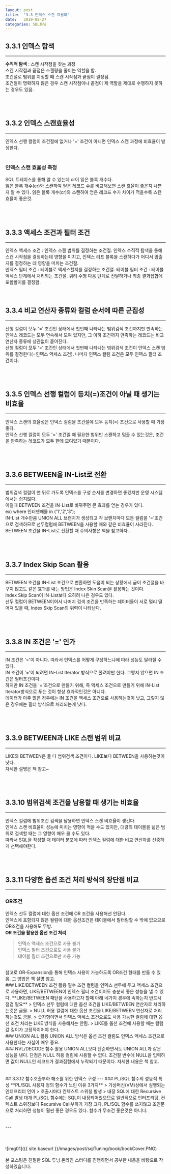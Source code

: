 ```yaml
---
layout: post
title:  "3.3 인덱스 스캔 효율화"
date:   2019-08-27
categories: SQL튜닝
---  
```

## 3.3.1 인덱스 탐색
---
**수직적 탐색** : 스캔 시작점을 찾는 과정  
스캔 시작점과 끝점은 스캔량을 줄이는 역할을 함.  
조건절로 범위를 지정할 때 스캔 시작점과 끝점이 결정됨.  
조건절이 명확하지 않은 경우 스캔 시작점이나 끝점이 제 역할을 제대로 수행하지 못하는 경우도 있음.  
<br>
<br>
<br>
## 3.3.2 인덱스 스캔효율성
---
인덱스 선행 컬럼이 조건절에 없거나 '=' 조건이 아니면 인덱스 스캔 과정에 비효율이 발생한다.  
<br>
### 인덱스 스캔 효율성 측정
SQL 트레이스를 통해 알 수 있는데 cr이 읽은 블록 개수다.  
읽은 블록 개수(cr)와 스캔하여 얻은 레코드 수를 비교해보면 스캔 효율이 좋은지 나쁜지 알 수 있다.
읽은 블록 개수(cr)와 스캔하여 얻은 레코드 수가 차이가 적을수록 스캔 효율이 좋은것.  
<br>
<br>
<br>
## 3.3.3 액세스 조건과 필터 조건
---
인덱스 액세스 조건 : 인덱스 스캔 범위를 결정하는 조건절. 인덱스 수직적 탐색을 통해 스캔 시작점을 결정하는데 영향을 미치고, 인덱스 리프 블록을 스캔하다가 어디서 멈출지를 결정하는 데 영향을 미치는 조건절.  
인덱스 필터 조건 : 테이블로 액세스할지를 결정하는 조건절. 
테이블 필터 조건 : 테이블 액세스 단계에서 처리되는 조건절. 쿼리 수행 다음 단계로 전달하거나 최종 결과집합에 포함할지를 결정함.
<br>
<br>
<br>
## 3.3.4 비교 연산자 종류와 컬럼 순서에 따른 군집성
---
선행 컬럼이 모두 '=' 조건인 상태에서 첫번째 나타나는 범위검색 조건까지만 만족하는 인덱스 레코드는 모두 연속해서 모여 있지만, 그 이하 조건까지 만족하는 레코드는 비교 연산자 종류에 상관없이 흩어진다.  
선행 컬럼이 모두 '=' 조건인 상태에서 첫번째 나타나는 범위검색 조건이 인덱스 스캔 범위를 결정한다(=인덱스 액세스 조건). 나머지 인덱스 컬럼 조건은 모두 인덱스 필터 조건이다.  
<br>
<br>
<br>
## 3.3.5 인덱스 선행 컬럼이 등치(=)조건이 아닐 때 생기는 비효율
---
인덱스 스캔의 효율성은 인덱스 컬럼을 조건절에 모두 등치(=) 조건으로 사용할 때 가장 좋다.  
인덱스 선행 컬럼이 모두 '=' 조건일 때 필요한 범위만 스캔하고 멈출 수 있는것은, 조건을 만족하는 레코드가 모두 한데 모여있기 때문이다.  
<br>
<br>
<br>
## 3.3.6 BETWEEN을 IN-List로 전환
---
범위검색 컬럼이 맨 뒤로 가도록 인덱스를 구성 순서를 변경하면 좋겠지만 운영 시스템에서는 쉽지않다.  
이럴때 BETWEEN 조건을 IN-List로 바꿔주면 큰 효과를 얻는 경우가 있다.  
ex) where 인터넷매물 in ('1','2','3');  
IN-List 개수만큼 UNION ALL 브랜치가 생성되고 각 브랜치마다 모든 컬럼을 '='조건으로 검색하므로 선두컬럼에 BETWEEN을 사용할 때와 같은 비효율이 사라진다.
BETWEEN 조건을 IN-List로 전환할 때 주의사항은 책을 참고하자..  
<br>
<br>
<br>
## 3.3.7 Index Skip Scan 활용
---
BETWEEN 조건을 IN-List 조건으로 변환하면 도움이 되는 상황에서 굳이 조건절을 바꾸지 않고도 같은 효과를 내는 방법은 Index Skin Scan을 활용하는 것이다.  
Index Skip Scan이 IN-List보다 오히려 나은 경우도 있다.  
선두 컬럼이 BETWEEN이어서 나머지 검색 조건을 만족하는 데이터들이 서로 멀리 떨어져 있을 때, Index Skip Scan의 위력이 나타난다.  
<br>
<br>
<br>
## 3.3.8 IN 조건은 '=' 인가
---
IN 조건은 '='이 아니다. 따라서 인덱스를 어떻게 구성하느냐에 따라 성능도 달라질 수 있다.  
IN 조건이 '='이 되려면 IN-List Iterator 방식으로 풀려야만 한다. 그렇지 않으면 IN 조건은 필터조건이다.  
하지만 IN 조건을 '='조건으로 만들기 위해, 즉 액세스 조건으로 만들기 위해 IN-List Iterator방식으로 푸는 것이 항상 효과적인것은 아니다.  
데이터가 아주 많은 경우에는 IN 조건을 액세스 조건으로 사용하는것이 낫고, 그렇지 않은 경우에는 필터 방식으로 처리되는게 낫다.  
<br>
<br>
<br>
## 3.3.9 BETWEEN과 LIKE 스캔 범위 비교
---
LIKE와 BETWEEN은 둘 다 범위검색 조건이다. LIKE보다 BETWEEN을 사용하는것이 낫다.  
자세한 설명은 책 참고~  
<br>
<br>
<br>
## 3.3.10 범위검색 조건을 남용할 때 생기는 비효율
---
인덱스 컬럼에 범위조건 검색을 남용하면 인덱스 스캔 비효율이 생긴다.  
인덱스 스캔 비효율이 성능에 미치는 영향이 적을 수도 있지만, 대량의 테이블을 넓은 범위로 검색할 때는 그 영향이 매우 클 수도 있다.  
따라서 SQL을 작성할 때 데이터 분포에 따라 인덱스 컬럼에 대한 비교 연산자를 신중하게 선택해야한다.  
<br>
<br>
<br>
## 3.3.11 다양한 옵션 조건 처리 방식의 장단점 비교
---
### OR조건
인덱스 선두 컬럼에 대한 옵션 조건에 OR 조건을 사용해선 안된다.  
인덱스에 포함되지 않은 컬럼에 대한 옵션조건은 테이블에서 필터링할 수 밖에 없으므로 OR조건을 사용해도 무방.  
**OR 조건을 활용한 옵션 조건 처리**
> 인덱스 액세스 조건으로 사용 불가  
> 인덱스 필터 조건으로도 사용 불가  
> 테이블 필터 조건으로만 사용 가능  

<br>
참고로 OR-Expansion을 통해 인덱스 사용이 가능하도록 OR조건 형태를 만들 수 있음. 그 방법은 책 설명 참고.  
<br>
### LIKE/BETWEEN 조건 활용
필수 조건 컬럼을 인덱스 선두에 두고 액세스 조건으로 사용하면, LIKE/BETWEEN이 인덱스 필터 조건이어도 충분히 좋은 성능을 낼 수 있다.  
**LIKE/BETWEEN 패턴을 사용하고자 할때 아래 네가지 경우에 속하는지 반드시 점검 필요**
> 인덱스 선두 컬럼에 대한 옵션 조건을 LIKE/BETWEEN 연산자로 처리하는것은 금물.  
> NULL 허용 컬럼에 대한 옵션 조건을 LIKE/BETWEEN 연산자로 처리하는것도 금물.  
> 숫자형이면서 인덱스 액세스 조건으로도 사용 가능한 컬럼에 대한 옵션 조건 처리는 LIKE 방식을 사용해서는 안됨.  
> LIKE를 옵션 조건에 사용할 때는 컬럼 값 길이가 고정적이어야 한다.
<br>
### UNION ALL 활용
UNION ALL 방식은 옵션 조건 컬럼도 인덱스 액세스 조건으로 사용한다는 사실이 매우 중요.  
<br>
### NVL/DECODE 함수 활용 
UNION ALL보다 단순하면서도 UNION ALL과 같은 성능을 낸다.  
단점은 NULL 허용 컬럼에 사용할 수 없다. 조건절 변수에 NULL을 입력하면 값이 NULL인 레코드가 결과집합에서 누락되기 때문이다.  
자세한 내용은 책 참고.  
<br>
<br>
<br>
## 3.3.12 함수호출부하 해소를 위한 인덱스 구성
---
### PL/SQL 함수의 성능적 특성
**PL/SQL 사용자 정의 함수가 느린 이유 3가지**
> 가상머신(VM)상에서 실행되는 인터프리터 언어  
> 호출시마다 컨텍스트 스위칭 발생  
> 내장 SQL에 대한 Recursive Call 발생  
대개 PL/SQL 함수에는 SQL이 내장되어있으므로 일반적으로 인터프리팅, 컨텍스트 스위칭보다 Recursive Call부하가 가장 크다.  
PL/SQL 함수를 쓰지않고 조인문으로 처리하면 성능이 훨씬 좋은 경우도 있다. 함수가 무조건 좋은것은 아니다.  
<br>
<br>
<br>
---

<br>
<br>
<br>
<br>
![img01]({{ site.baseurl }}/images/post/sqlTuning/book/bookCover.PNG)<br>
<br>
본 포스팅은 친절한 SQL 튜닝 온라인 스터디를 진행하면서 공부한 내용을 바탕으로 작성하였습니다.<br>
<br>
<br>
<br>